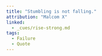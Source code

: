 ```yaml
---
title: "Stumbling is not falling."
attribution: "Malcom X"
linked:
  - _cues/rise-strong.md
tags:
  - Failure
  - Quote
---
```

